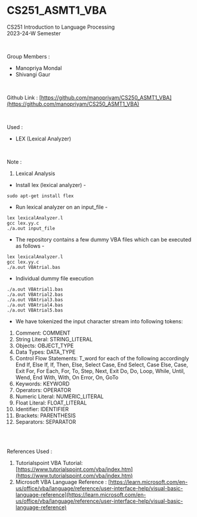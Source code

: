 # CS251_ASMT1_VBA

CS251 Introduction to Language Processing <br>
2023-24-W Semester <br>

<br>

Group Members : <br>
- Manopriya Mondal <br>
- Shivangi Gaur <br>

<br>

Github Link : [https://github.com/manopriyam/CS250_ASMT1_VBA](https://github.com/manopriyam/CS250_ASMT1_VBA) <br>

<br>

Used : <br>
- LEX (Lexical Analyzer) <br>

<br>

Note : <br>
1. Lexical Analysis <br>
- Install lex (lexical analyzer) -
```
sudo apt-get install flex
```
- Run lexical analyzer on an input_file -
```
lex lexicalAnalyzer.l
gcc lex.yy.c
./a.out input_file
```
- The repository contains a few dummy VBA files which can be executed as follows - 
```
lex lexicalAnalyzer.l
gcc lex.yy.c
./a.out VBAtrial.bas
```
- Individual dummy file execution
```
./a.out VBAtrial1.bas
./a.out VBAtrial2.bas
./a.out VBAtrial3.bas
./a.out VBAtrial4.bas
./a.out VBAtrial5.bas
```
- We have tokenized the input character stream into following tokens:
1. Comment: COMMENT	
2. String Literal: STRING_LITERAL
3. Objects: OBJECT_TYPE
4. Data Types: DATA_TYPE
5. Control Flow Statements: T_word for each of the following accordingly <br>
    End If, Else If, If, Then, Else, Select Case, End Select, Case Else, Case, Exit For, For Each, For, To, Step, Next, Exit Do, Do, Loop, While, Until, Wend, End With, With, On Error, On, GoTo
6. Keywords: KEYWORD
7. Operators: OPERATOR
8. Numeric Literal: NUMERIC_LITERAL
9. Float Literal: FLOAT_LITERAL
10. Identifier: IDENTIFIER
11. Brackets: PARENTHESIS
12. Separators: SEPARATOR

<br>
<br>

References Used : <br>
1. Tutorialspoint VBA Tutorial: [https://www.tutorialspoint.com/vba/index.htm](https://www.tutorialspoint.com/vba/index.htm) 
2. Microsoft VBA Language Reference : [https://learn.microsoft.com/en-us/office/vba/language/reference/user-interface-help/visual-basic-language-reference](https://learn.microsoft.com/en-us/office/vba/language/reference/user-interface-help/visual-basic-language-reference)